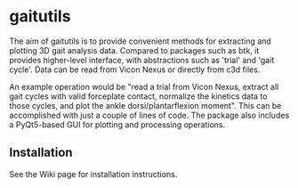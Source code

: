 # gaitutils

The aim of gaitutils is to provide convenient methods for extracting and plotting 3D gait analysis data. Compared to packages such as btk, it provides higher-level interface, with abstractions such as 'trial' and 'gait cycle'. Data can be read from Vicon Nexus or directly from c3d files.

An example operation would be "read a trial from Vicon Nexus, extract all gait cycles with valid forceplate contact, normalize the kinetics data to those cycles, and plot the ankle dorsi/plantarflexion moment". This can be accomplished with just a couple of lines of code. The package also includes a PyQt5-based GUI for plotting and processing operations.

## Installation
See the Wiki page for installation instructions.
